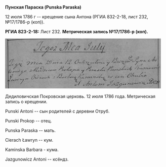 **Пунская Параска (Punska Paraska)**

12 июля 1786 г -- крещение сына Антона (РГИА 832-2-18, лист 232,
№17/1786-р (коп)).

**РГИА 823-2-18:** Лист 232. **Метрическая запись №17/1786-р (коп).**

![](./media/8128fb5dccaa6564c51afebdba3837172da3c0cb.png)

Дедиловичская Покровская церковь. 12 июля 1786 года. Метрическая запись
о крещении.

Punski Antoni -- сын родителей с деревни Отруб.

Punski Prokop -- отец.

Punska Paraska -- мать.

Cierach Ławryn -- кум.

Kaminska Barbara - кума.

Jazgunowicz Antoni -- ксёндз.
